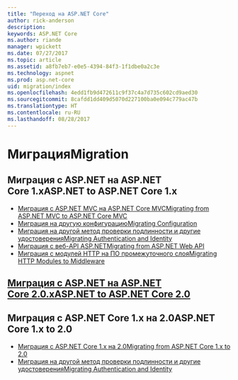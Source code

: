 ```yaml
---
title: "Переход на ASP.NET Core"
author: rick-anderson
description: 
keywords: ASP.NET Core
ms.author: riande
manager: wpickett
ms.date: 07/27/2017
ms.topic: article
ms.assetid: a8fb7eb7-e0e5-4394-84f3-1f1dbe0a2c3e
ms.technology: aspnet
ms.prod: asp.net-core
uid: migration/index
ms.openlocfilehash: 4edd1fb9d472611c9f37c4a7d735c602cd9aed30
ms.sourcegitcommit: 8cafdd1dd409d5070d227100ba0e094c779ac47b
ms.translationtype: HT
ms.contentlocale: ru-RU
ms.lasthandoff: 08/28/2017
---
```

# <a name="migration"></a><span data-ttu-id="4be59-103">Миграция</span><span class="sxs-lookup"><span data-stu-id="4be59-103">Migration</span></span>

## <a name="aspnet-to-aspnet-core-1x"></a><span data-ttu-id="4be59-104">Миграция с ASP.NET на ASP.NET Core 1.x</span><span class="sxs-lookup"><span data-stu-id="4be59-104">ASP.NET to ASP.NET Core 1.x</span></span>
*   [<span data-ttu-id="4be59-105">Миграция с ASP.NET MVC на ASP.NET Core MVC</span><span class="sxs-lookup"><span data-stu-id="4be59-105">Migrating from ASP.NET MVC to ASP.NET Core MVC</span></span>](xref:migration/mvc)
*   [<span data-ttu-id="4be59-106">Миграция на другую конфигурацию</span><span class="sxs-lookup"><span data-stu-id="4be59-106">Migrating Configuration</span></span>](xref:migration/configuration)
*   [<span data-ttu-id="4be59-107">Миграция на другой метод проверки подлинности и другие удостоверения</span><span class="sxs-lookup"><span data-stu-id="4be59-107">Migrating Authentication and Identity</span></span>](xref:migration/identity)
*   [<span data-ttu-id="4be59-108">Миграция с веб-API ASP.NET</span><span class="sxs-lookup"><span data-stu-id="4be59-108">Migrating from ASP.NET Web API</span></span>](xref:migration/webapi)
*   [<span data-ttu-id="4be59-109">Миграция с модулей HTTP на ПО промежуточного слоя</span><span class="sxs-lookup"><span data-stu-id="4be59-109">Migrating HTTP Modules to Middleware</span></span>](xref:migration/http-modules)

## <a name="aspnet-to-aspnet-core-20xrefmigrationproper-to-2xindex"></a>[<span data-ttu-id="4be59-110">Миграция с ASP.NET на ASP.NET Core 2.0.x</span><span class="sxs-lookup"><span data-stu-id="4be59-110">ASP.NET to ASP.NET Core 2.0</span></span>](xref:migration/proper-to-2x/index)

## <a name="aspnet-core-1x-to-20"></a><span data-ttu-id="4be59-111">Миграция с ASP.NET Core 1.x на 2.0</span><span class="sxs-lookup"><span data-stu-id="4be59-111">ASP.NET Core 1.x to 2.0</span></span>
*   [<span data-ttu-id="4be59-112">Миграция с ASP.NET Core 1.x на 2.0</span><span class="sxs-lookup"><span data-stu-id="4be59-112">Migrating from ASP.NET Core 1.x to 2.0</span></span>](xref:migration/1x-to-2x/index)
*   [<span data-ttu-id="4be59-113">Миграция на другой метод проверки подлинности и другие удостоверения</span><span class="sxs-lookup"><span data-stu-id="4be59-113">Migrating Authentication and Identity</span></span>](xref:migration/1x-to-2x/identity-2x)